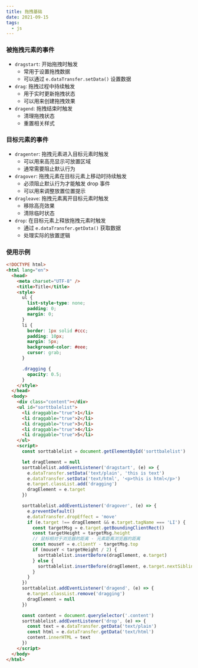 ```yaml
---
title: 拖拽基础
date: 2021-09-15
tags:
  - js
---
```


### 被拖拽元素的事件

- `dragstart`: 开始拖拽时触发
  - 常用于设置拖拽数据
  - 可以通过 `e.dataTransfer.setData()` 设置数据
- `drag`: 拖拽过程中持续触发
  - 用于实时更新拖拽状态
  - 可以用来创建拖拽效果
- `dragend`: 拖拽结束时触发
  - 清理拖拽状态
  - 重置相关样式

### 目标元素的事件

- `dragenter`: 拖拽元素进入目标元素时触发
  - 可以用来高亮显示可放置区域
  - 通常需要阻止默认行为
- `dragover`: 拖拽元素在目标元素上移动时持续触发
  - 必须阻止默认行为才能触发 drop 事件
  - 可以用来调整放置位置提示
- `dragleave`: 拖拽元素离开目标元素时触发
  - 移除高亮效果
  - 清除临时状态
- `drop`: 在目标元素上释放拖拽元素时触发
  - 通过 `e.dataTransfer.getData()` 获取数据
  - 处理实际的放置逻辑

### 使用示例

```html
<!DOCTYPE html>
<html lang="en">
  <head>
    <meta charset="UTF-8" />
    <title>Title</title>
    <style>
      ul {
        list-style-type: none;
        padding: 0;
        margin: 0;
      }
      li {
        border: 1px solid #ccc;
        padding: 10px;
        margin: 5px;
        background-color: #eee;
        cursor: grab;
      }

      .dragging {
        opacity: 0.5;
      }
    </style>
  </head>
  <body>
    <div class="content"></div>
    <ul id="sorttbalelist">
      <li draggable="true">1</li>
      <li draggable="true">2</li>
      <li draggable="true">3</li>
      <li draggable="true">4</li>
      <li draggable="true">5</li>
    </ul>
    <script>
      const sorttablelist = document.getElementById('sorttbalelist')

      let dragElement = null
      sorttablelist.addEventListener('dragstart', (e) => {
        e.dataTransfer.setData('text/plain', 'this is text')
        e.dataTransfer.setData('text/html', '<p>this is html</p>')
        e.target.classList.add('dragging')
        dragElement = e.target
      })

      sorttablelist.addEventListener('dragover', (e) => {
        e.preventDefault()
        e.dataTransfer.dropEffect = 'move'
        if (e.target !== dragElement && e.target.tagName === 'LI') {
          const targetMsg = e.target.getBoundingClientRect()
          const targetHeight = targetMsg.height
          // 鼠标相对于浏览器的距离 - 元素距离浏览器的距离
          const mouseY = e.clientY - targetMsg.top
          if (mouseY < targetHeight / 2) {
            sorttablelist.insertBefore(dragElement, e.target)
          } else {
            sorttablelist.insertBefore(dragElement, e.target.nextSibling)
          }
        }
      })
      sorttablelist.addEventListener('dragend', (e) => {
        e.target.classList.remove('dragging')
        dragElement = null
      })

      const content = document.querySelector('.content')
      sorttablelist.addEventListener('drop', (e) => {
        const text = e.dataTransfer.getData('text/plain')
        const html = e.dataTransfer.getData('text/html')
        content.innerHTML = text
      })
    </script>
  </body>
</html>
```
